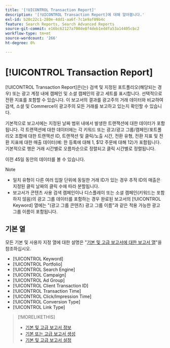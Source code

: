 ```yaml
---
title: '[!UICONTROL Transaction Report]'
description: '[!UICONTROL Transaction Report]에 대해 알아봅니다.'
exl-id: b20c22c1-280e-4dd1-aa6f-7c1e9af09b4c
feature: Search Reports, Search Advanced Reports
source-git-commit: e16bc62127a708de8f4deb1eddfa53a14405cbc2
workflow-type: tm+mt
source-wordcount: '266'
ht-degree: 0%

---
```


# [!UICONTROL Transaction Report]

[!UICONTROL Transaction Report]은(는) 검색 및
지정된 포트폴리오(해당되는 경우) 또는 광고 계정 내에 캠페인 및 소셜 캠페인의 광고 세트를 표시합니다. 선택적으로 전환 지표를 포함할 수 있습니다. 이 보고서의 결과를 광고주의 거래 데이터와 비교하여 검색, 소셜 및 Commerce이 광고주의 모든 거래를 보고하고 있는지 확인할 수 있습니다.

기본적으로 보고서에는 지정된 날짜 범위 내에서 발생한 트랜잭션에 대한 데이터가 포함됩니다. 각 트랜잭션에 대한 데이터에는 각 키워드 또는 광고/광고 그룹/캠페인/포트폴리오 조합에 대한 트랜잭션 ID, 트랜잭션 및 클릭/노출 시간, 전환 유형, 전환 지표 및 전환 지표에 대한 매출 데이터(예: 한 등록에 대해 1, $12 주문에 대해 12)가 포함됩니다. 기본적으로 행은 거래 시간별로 오름차순으로 정렬되고 클릭 시간별로 정렬됩니다.

이전 45일 동안의 데이터를 볼 수 있습니다.

>[!NOTE]
>
>* 일치 유형이 다른 여러 입찰 단위에 동일한 거래 ID가 있는 경우 추적 ID의 매출은 지정된 클릭 날짜의 클릭 수에 따라 분할됩니다.
>* 보고서가 콘텐츠 사용 검색 캠페인이나 디스플레이 또는 소셜 캠페인(키워드는 포함하지 않음)의 광고 그룹 데이터를 포함하는 경우 완료된 보고서의 [!UICONTROL Keyword] 열에는 &quot;(광고 그룹 콘텐츠) 광고 그룹 이름&quot;과 같은 적용 가능한 광고 그룹 이름이 포함됩니다.

## 기본 열

모든 기본 및 사용자 지정 열에 대한 설명은 &quot;[기본 및 고급 보고서에 대한 보고서 열](basic-advanced-report-columns.md)&quot;을 참조하십시오.

* [!UICONTROL Keyword]
* [!UICONTROL Portfolio]
* [!UICONTROL Search Engine]
* [!UICONTROL Campaign]
* [!UICONTROL Ad Group]
* [!UICONTROL Client Transaction ID]
* [!UICONTROL Transaction Time]
* [!UICONTROL Click/Impression Time]
* [!UICONTROL Conversion Type]
* [!UICONTROL Link Type]

>[!MORELIKETHIS]
>
>* [기본 및 고급 보고서 정보](basic-advanced-report-about.md)
>* [기본 또는 고급 보고서 생성](basic-advanced-report-generate.md)
>* [기본 및 고급 보고서 설정](basic-advanced-report-settings.md)
